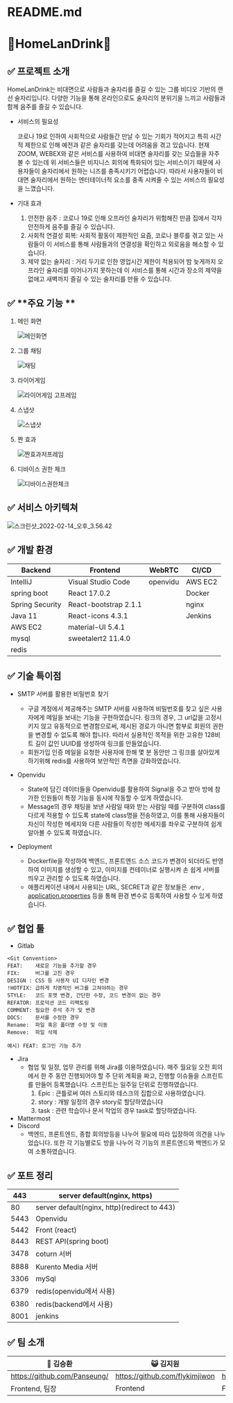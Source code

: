 # README.md

# 🍻HomeLanDrink🍻

## ✅ **프로젝트 소개**

HomeLanDrink는 비대면으로 사람들과 술자리를 즐길 수 있는 그룹 비디오 기반의 랜선 술자리입니다. 다양한 기능을 통해 온라인으로도 술자리의 분위기을 느끼고 사람들과 함께 음주를 즐길 수 있습니다. 

- 서비스의 필요성
  
    코로나 19로 인하여 사회적으로 사람들간 만날 수 있는 기회가 적어지고 특히 시간적 제한으로 인해 예전과 같은 술자리를 갖는데 어려움을 겪고 있습니다. 현재 ZOOM, WEBEX와 같은 서비스를 사용하여 비대면 술자리를 갖는 모습들을 자주 볼 수 있는데 위 서비스들은 비지니스 회의에 특화되어 있는 서비스이기 때문에 사용자들이 술자리에서 원하는 니즈를 충족시키기 어렵습니다. 따라서 사용자들이 비대면 술자리에서 원하는 엔터테이너적 요소를 충족 시켜줄 수 있는 서비스의 필요성을 느꼈습니다. 
    
- 기대 효과
    1. 안전한 음주 : 코로나 19로 인해 오프라인 술자리가 위험해진 만큼 집에서 각자 안전하게 음주를 즐길 수 있습니다.
    2. 사회적 연결성 회복: 사회적 활동이 제한적인 요즘, 코로나 블루를 겪고 있는 사람들이 이 서비스를 통해 사람들과의 연결성을 확인하고 외로움을 해소할 수 있습니다.
    3. 제약 없는 술자리 : 거리 두기로 인한 영업시간 제한이 적용되어 밤 늦게까지 오프라인 술자리를 이어나가지 못하는데 이 서비스를 통해 시간과 장소의 제약을 없애고 새벽까지 즐길 수 있는 술자리를 만들 수 있습니다. 

## ✅ **주요 기능 **

1. 메인 화면
   
    ![메인화면](https://raw.githubusercontent.com/rudy0103/save-image-repo/master/img/%EB%A9%94%EC%9D%B8%ED%99%94%EB%A9%B4.gif)
    
2. 그룹 채팅
   
    ![채팅](https://raw.githubusercontent.com/rudy0103/save-image-repo/master/img/%EC%B1%84%ED%8C%85.gif)
    
    
    
2. 라이어게임
   
    ![라이어게임 고프레임](https://raw.githubusercontent.com/rudy0103/save-image-repo/master/img/%EB%9D%BC%EC%9D%B4%EC%96%B4%EA%B2%8C%EC%9E%84%20%EA%B3%A0%ED%94%84%EB%A0%88%EC%9E%84.gif)
    
    
    
4. 스냅샷
   
    ![스냅샷](https://raw.githubusercontent.com/rudy0103/save-image-repo/master/img/%EC%8A%A4%EB%83%85%EC%83%B7.gif)
    
5. 짠 효과

    ![짠효과저프레임](https://raw.githubusercontent.com/rudy0103/save-image-repo/master/img/%EC%A7%A0%ED%9A%A8%EA%B3%BC%EC%A0%80%ED%94%84%EB%A0%88%EC%9E%84.gif)

6. 디바이스 권한 체크

    ![디바이스권한체크](https://raw.githubusercontent.com/rudy0103/save-image-repo/master/img/%EB%94%94%EB%B0%94%EC%9D%B4%EC%8A%A4%EA%B6%8C%ED%95%9C%EC%B2%B4%ED%81%AC.gif)

    







## ✅ **서비스 아키텍쳐**

![스크린샷_2022-02-14_오후_3.56.42](https://raw.githubusercontent.com/rudy0103/save-image-repo/master/img/%EC%8A%A4%ED%81%AC%EB%A6%B0%EC%83%B7_2022-02-14_%EC%98%A4%ED%9B%84_3.56.42.png)

## ✅ **개발 환경**

| Backend | Frontend | WebRTC | CI/CD |
| --- | --- | --- | --- |
| IntelliJ | Visual Studio Code | openvidu  | AWS EC2 |
| spring boot  | React 17.0.2 |  | Docker |
| Spring Security | React-bootstrap 2.1.1 |  | nginx |
| Java 11 | React-icons 4.3.1 |  | Jenkins |
| AWS EC2 | material-UI 5.4.1 |  |  |
| mysql | sweetalert2 11.4.0 |  |  |
| redis |  |  |  |

## ✅ **기술 특이점**

- SMTP 서버를 활용한 비밀번호 찾기
    - 구글 계정에서 제공해주는 SMTP 서버를 사용하여 비밀번호를 찾고 싶은 사용자에게 메일을 보내는 기능을 구현하였습니다. 링크의 경우, 그 url값을 고정시키지 않고 유동적으로 변경함으로써, 제시된 경로가 아니면 함부로 회원의 권한을 변경할 수 없도록 해야 합니다. 따라서 실용적인 목적을 위한 고유한 128비트 길이 값인 UUID를 생성하여 링크를 만들었습니다.
    - 회원가입 인증 메일을 요청한 사용자에 한해 몇 분 동안만 그 링크를 살아있게 하기위해 redis를 사용하여 보안적인 측면을 강화하였습니다.
    
- Openvidu
    - State에 담긴 데이터들을 Openvidu를 활용하여 Signal을 주고 받아 방에 참가한 인원들이 특정 기능을 동시에 작동할 수 있게 하였습니다.
    - Message의 경우 채팅을 보낸 사람일 때와 받는 사람일 때를 구분하여 class를 다르게 적용할 수 있도록 state에 class명을 전송하였고, 이를 통해 사용자들이 자신이 작성한 메세지와 다른 사람들이 작성한 메세지를 좌우로 구분하여 쉽게 알아볼 수 있도록 하였습니다.

- Deployment
    - Dockerfile을 작성하여 백엔드, 프론트엔드 소스 코드가 변경이 되더라도 반영하여 이미지를 생성할 수 있고, 이미지를 컨테이너로 실행시켜 손 쉽게 서버를 띄우고 관리할 수 있도록 하였습니다.
    - 애플리케이션 내에서 사용되는 URL, SECRET과 같은 정보들은 .env , [application.properties](http://application.properties) 등을 통해 환경 변수로 등록하여 사용할 수 있게 하였습니다.

## ✅ **협업 툴**

- Gitlab

```
<Git Convention>
FEAT:    새로운 기능을 추가할 경우
FIX:     버그를 고친 경우
DESIGN : CSS 등 사용자 UI 디자인 변경
!HOTFIX: 급하게 치명적인 버그를 고쳐야하는 경우
STYLE:   코드 포맷 변경, 간단한 수정, 코드 변경이 없는 경우
REFATOR: 프로덕션 코드 리팩토링
COMMENT: 필요한 주석 추가 및 변경
DOCS:    문서를 수정한 경우
Rename:  파일 혹은 폴더명 수정 및 이동
Remove:  파일 삭제

예시) FEAT: 로그인 기능 추가
```

- Jira
    - 협업 및 일정, 업무 관리를 위해 Jira를 이용하였습니다. 매주 월요일 오전 회의에서 한 주 동안 진행되어야 할 주 단위 계획을 짜고, 진행할 이슈들을 스프린트를 만들어 등록했습니다. 스프린트는 일주일 단위로 진행하였습니다.
        1. Epic : 큰틀로써 여러 스토리와 테스크의 집합으로 사용하였습니다. 
        2. story : 개발 일정의 경우 story로 할당하였습니다
        3. task : 관련 학습이나 문서 작업의 경우 task로 할당하였습니다.
- Mattermost
- Discord
    - 백엔드, 프론트엔드, 종합 회의방등을 나누어 필요에 따라 입장하여 의견을 나누었습니다. 또한 각 기능별로도 방을 나누어 각 기능의 프론트엔드와 백엔드가 모여 소통하였습니다.

## ✅ **포트 정리**

| 443 | server default(nginx, https) |
| --- | --- |
| 80 | server default(nginx, http)(redirect to 443) |
| 5443  | Openvidu |
| 5442 | Front (react) |
| 8443 | REST API(spring boot) |
| 3478 | coturn 서버 |
| 8888  | Kurento Media 서버 |
| 3306 | mySql |
| 6379 | redis(openvidu에서 사용) |
| 6380 | redis(backend에서 사용) |
| 8001 | jenkins |

## ✅ **팀 소개**

| 👻 김승환 | 😺 김지원 | 🧚‍♂️ 이종준 | 🐸 김근태 | 🦖 박성건 | 🌸 고재현 |  |
| --- | --- | --- | --- | --- | --- | --- |
| https://github.com/Panseung/ | https://github.com/flykimjiwon | https://github.com/leecoder92 | https://github.com/damwon | https://github.com/rudy0103 | https://github.com/jaehyeon98 |  |
| Frontend, 팀장 | Frontend | Frontend | Backend, Frontend | Backend | Backend |  |
